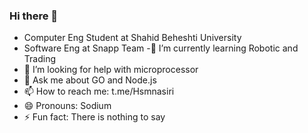 ### Hi there 👋




  
 - Computer Eng Student at Shahid Beheshti University
 - Software Eng at Snapp Team
 -🌱 I’m currently learning Robotic and Trading
- 🤔 I’m looking for help with microprocessor
- 💬 Ask me about GO and Node.js
- 📫 How to reach me: t.me/Hsmnasiri
- 😄 Pronouns: Sodium
- ⚡ Fun fact: There is nothing to say

